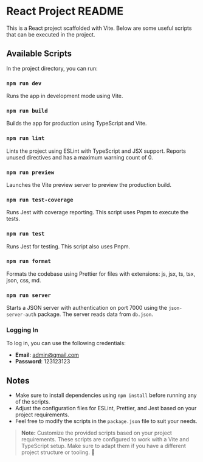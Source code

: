 # React Project README

This is a React project scaffolded with Vite. Below are some useful scripts that can be executed in the project.

## Available Scripts

In the project directory, you can run:

### `npm run dev`

Runs the app in development mode using Vite.

### `npm run build`

Builds the app for production using TypeScript and Vite.

### `npm run lint`

Lints the project using ESLint with TypeScript and JSX support. Reports unused directives and has a maximum warning count of 0.

### `npm run preview`

Launches the Vite preview server to preview the production build.

### `npm run test-coverage`

Runs Jest with coverage reporting. This script uses Pnpm to execute the tests.

### `npm run test`

Runs Jest for testing. This script also uses Pnpm.

### `npm run format`

Formats the codebase using Prettier for files with extensions: js, jsx, ts, tsx, json, css, md.

### `npm run server`

Starts a JSON server with authentication on port 7000 using the `json-server-auth` package. The server reads data from `db.json`.

### Logging In

To log in, you can use the following credentials:

- **Email**: admin@gmail.com
- **Password**: 123123123

## Notes

- Make sure to install dependencies using `npm install` before running any of the scripts.
- Adjust the configuration files for ESLint, Prettier, and Jest based on your project requirements.
- Feel free to modify the scripts in the `package.json` file to suit your needs.

> **Note:** Customize the provided scripts based on your project requirements. These scripts are configured to work with a Vite and TypeScript setup. Make sure to adapt them if you have a different project structure or tooling. 🚀
